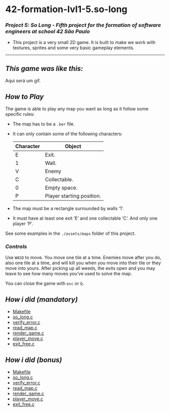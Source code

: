 <h1>42-formation-lvl1-5.so-long</h1>

### _Project 5: So Long - Fifth project for the formation of software engineers at school 42 São Paulo_

- This project is a very small 2D game. It is built to make we work with
textures, sprites and some very basic gameplay elements.

---

## _This game was like this:_

Aqui será um gif.


## _How to Play_

The game is able to play any map you want as long as it follow some specific rules:
- The map has to be a ``.ber`` file.
- It can only contain some of the following characters:

    | Character | Object |
    | - | - |
    | E | Exit. |
    | 1 | Wall. |
    | V | Enemy |
    | C | Collectable. |
    | 0 | Empty space. |
    | P | Player starting position. |


- The map must be a rectangle surrounded by walls ‘1’.
- It must have at least one exit ‘E’ and one collectable ‘C’. And only one player ‘P’.

See some examples in the ``./assets/maps`` folder of this project.

### _Controls_
Use ``WASD`` to move. You move one tile at a time. Enemies move after you do, also one tile at a time, and will kill you when you move into their tile or they move into yours. After picking up all weeds, the exits open and you may leave to see how many moves you’ve used to solve the map.

You can close the game with `esc` or `Q`.


## _How i did (mandatory)_

-   [Makefile](https://github.com/vangoncalez/42sp_born2beroot/blob/main/parte_01.md)
-   [so_long.c](https://github.com/vangoncalez/42sp_born2beroot/blob/main/parte_01.md)
-   [verify_error.c](https://github.com/vangoncalez/42sp_born2beroot/blob/main/parte_01.md)
-   [read_map.c](https://github.com/vangoncalez/42sp_born2beroot/blob/main/parte_01.md)
-   [render_game.c](https://github.com/vangoncalez/42sp_born2beroot/blob/main/parte_01.md)
-   [player_move.c](https://github.com/vangoncalez/42sp_born2beroot/blob/main/parte_01.md)
-   [exit_free.c](https://github.com/vangoncalez/42sp_born2beroot/blob/main/parte_01.md)


## _How i did (bonus)_
-   [Makefile](https://github.com/vangoncalez/42sp_born2beroot/blob/main/parte_01.md)
-   [so_long.c](https://github.com/vangoncalez/42sp_born2beroot/blob/main/parte_01.md)
-   [verify_error.c](https://github.com/vangoncalez/42sp_born2beroot/blob/main/parte_01.md)
-   [read_map.c](https://github.com/vangoncalez/42sp_born2beroot/blob/main/parte_01.md)
-   [render_game.c](https://github.com/vangoncalez/42sp_born2beroot/blob/main/parte_01.md)
-   [player_move.c](https://github.com/vangoncalez/42sp_born2beroot/blob/main/parte_01.md)
-   [exit_free.c](https://github.com/vangoncalez/42sp_born2beroot/blob/main/parte_01.md)
